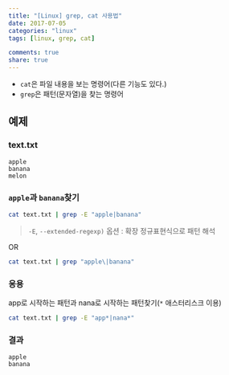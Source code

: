 ```yaml
---
title: "[Linux] grep, cat 사용법"
date: 2017-07-05
categories: "linux"
tags: [linux, grep, cat]

comments: true
share: true
---
```


- `cat`은 파일 내용을 보는 명령어(다른 기능도 있다.)
- `grep`은 패턴(문자열)을 찾는 명령어

## 예제

### text.txt

```
apple
banana
melon
```

### `apple`과 `banana`찾기

```sh
cat text.txt | grep -E "apple|banana"
```

> `-E`, `--extended-regexp)` 옵션 : 확장 정규표현식으로 패턴 해석

OR

```sh
cat text.txt | grep "apple\|banana"
```

### 응용

app로 시작하는 패턴과 nana로 시작하는 패턴찾기(`*` 애스터리스크 이용)

```sh
cat text.txt | grep -E "app*|nana*"
```

### 결과

```
apple
banana
```
